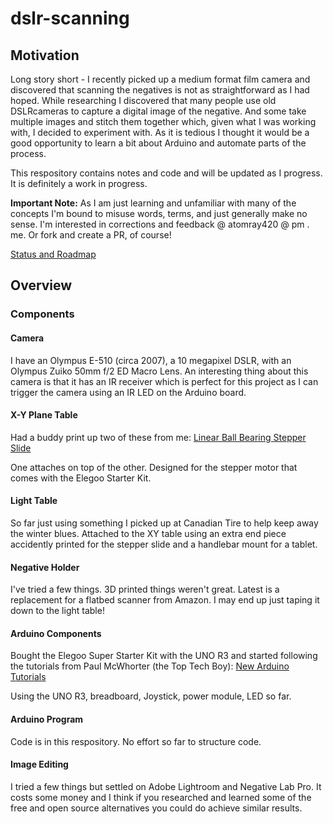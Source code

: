 # dslr-scanning

## Motivation

Long story short - I recently picked up a medium format film camera and discovered that scanning the negatives
is not as straightforward as I had hoped.
While researching I discovered that many people use old DSLRcameras to capture a digital image of the negative.
And some take multiple images and stitch them together which, given what I was working with, I decided to experiment with.
As it is tedious I thought it would be a good opportunity to learn a bit about Arduino and automate parts of the process.

This respository contains notes and code and will be updated as I progress. It is definitely a work in progress.

**Important Note:** As I am just learning and unfamiliar with many of the concepts I'm bound to misuse words, terms,
and just generally make no sense. I'm interested in corrections and feedback @ atomray420 @ pm . me. Or fork and
create a PR, of course!

[Status and Roadmap](StatusRoadmap.md)

## Overview

### Components

#### Camera

I have an Olympus E-510 (circa 2007), a 10 megapixel DSLR, with an Olympus Zuiko 50mm f/2 ED Macro Lens.
An interesting thing about this camera is that it has an IR receiver which is perfect for this project as
I can trigger the camera using an IR LED on the Arduino board.

#### X-Y Plane Table

Had a buddy print up two of  these from me:
[Linear Ball Bearing Stepper Slide](https://www.thingiverse.com/thing:2812734)

One attaches on top of the other. Designed for the stepper motor that comes with the Elegoo Starter Kit.

#### Light Table

So far just using something I picked up at Canadian Tire to help keep away the winter blues.
Attached to the XY table using an extra end piece accidently printed for the stepper slide and
a handlebar mount for a tablet.

#### Negative Holder

I've tried a few things. 3D printed things weren't great. Latest is a replacement for a flatbed scanner from Amazon. 
I may end up just taping it down to the light table!

#### Arduino Components

Bought the Elegoo Super Starter Kit with the UNO R3 and started following the tutorials from Paul McWhorter
(the Top Tech Boy):
[New Arduino Tutorials](https://www.youtube.com/playlist?list=PLGs0VKk2DiYw-L-RibttcvK-WBZm8WLEP)

Using the UNO R3, breadboard, Joystick, power module, LED so far.

#### Arduino Program

Code is in this respository. No effort so far to structure code.

#### Image Editing

I tried a few things but settled on Adobe Lightroom and Negative Lab Pro. It costs some money and I think if
you researched and learned some of the free and open source alternatives you could do achieve similar results.

